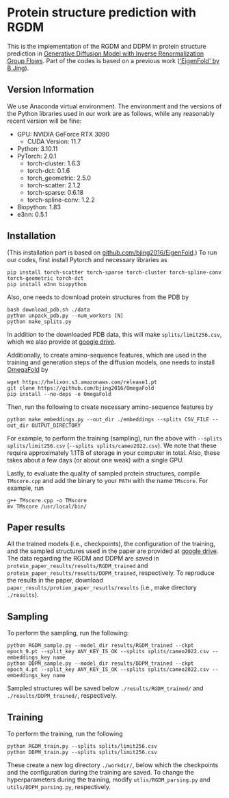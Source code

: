 # Protein structure prediction with RGDM

This is the implementation of the RGDM and DDPM in protein structure prediction in [Generative Diffusion Model with Inverse Renormalization Group Flows](https://arxiv.org/abs/). Part of the codes is based on a previous work (['EigenFold' by B.Jing](https://github.com/bjing2016/EigenFold)).


## Version Information
We use Anaconda virtual environment. The environment and the versions of the Python libraries used in our work are as follows, while any reasonably recent version will be fine: 

- GPU: NVIDIA GeForce RTX 3090
    - CUDA Version: 11.7
- Python: 3.10.11
- PyTorch: 2.0.1
    - torch-cluster: 1.6.3
    - torch-dct: 0.1.6
    - torch_geometric: 2.5.0
    - torch-scatter: 2.1.2
    - torch-sparse: 0.6.18
    - torch-spline-conv: 1.2.2
- Biopython: 1.83
- e3nn: 0.5.1


## Installation
(This installation part is based on [github.com/bjing2016/EigenFold](https://github.com/bjing2016/EigenFold).) 
To run our codes, first install Pytorch and necessary libraries as
```
pip install torch-scatter torch-sparse torch-cluster torch-spline-conv torch-geometric torch-dct
pip install e3nn biopython
```

Also, one needs to download protein structures from the PDB by
```
bash download_pdb.sh ./data
python unpack_pdb.py --num_workers [N]
python make_splits.py
```
In addition to the downloaded PDB data, this will make `splits/limit256.csv`, which we also provide at [google drive]().

Additionally, to create amino-sequence features, which are used in the training and generation steps of the diffusion models, one needs to install [OmegaFold](https://github.com/bjing2016/OmegaFold) by
```
wget https://helixon.s3.amazonaws.com/release1.pt
git clone https://github.com/bjing2016/OmegaFold
pip install --no-deps -e OmegaFold
```

Then, run the following to create necessary amino-sequence features by
```
python make_embeddings.py --out_dir ./embeddings --splits CSV_FILE --out_dir OUTPUT_DIRECTORY
```
For example, to perform the training (sampling), run the above with `--splits splits/limit256.csv` (`--splits splits/cameo2022.csv`). We note that these require approximately 1.1TB of storage in your computer in total. Also, these takes about a few days (or about one weak) with a single GPU.

Lastly, to evaluate the quality of sampled protein structures, compile `TMscore.cpp` and add the binary to your `PATH` with the name `TMscore`. For example, run 
```
g++ TMscore.cpp -o TMscore
mv TMscore /usr/local/bin/
```

## Paper results
All the trained models (i.e., checkpoints), the configuration of the training, and the sampled structures used in the paper are provided at [google drive](). The data regarding the RGDM and DDPM are saved in `protein_paper_results/results/RGDM_trained` and `protein_paper_results/results/DDPM_trained`, respectively. To reproduce the results in the paper, download `paper_results/protien_paper_resutls/results` (i.e., make directory `./results`). 

## Sampling
To perform the sampling, run the following:
```
python RGDM_sample.py --model_dir results/RGDM_trained --ckpt epoch_9.pt --split_key ANY_KEY_IS_OK --splits splits/cameo2022.csv --embeddings_key name
python DDPM_sample.py --model_dir results/DDPM_trained --ckpt epoch_4.pt --split_key ANY_KEY_IS_OK --splits splits/cameo2022.csv --embeddings_key name
```
Sampled structures will be saved below `./results/RGDM_trained/` and `./results/DDPM_trained/`, respectively. 

## Training
To perform the training, run the following
```
python RGDM_train.py --splits splits/limit256.csv 
python DDPM_train.py --splits splits/limit256.csv 
```
These create a new log directory `./workdir/`, below which the checkpoints and the configuration during the training are saved. To change the hyperparameters during the training, modify `utlis/RGDM_parsing.py` and `utils/DDPM_parsing.py`, respectively.
